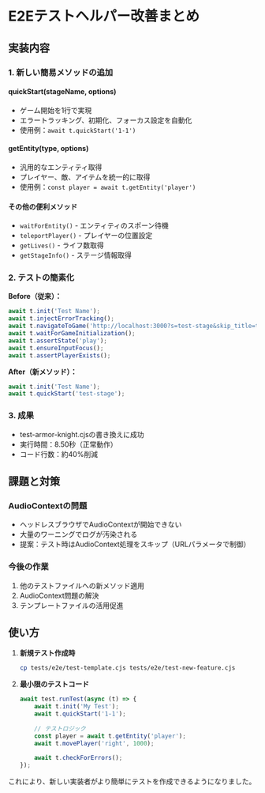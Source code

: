 # E2Eテストヘルパー改善まとめ

## 実装内容

### 1. 新しい簡易メソッドの追加

#### quickStart(stageName, options)
- ゲーム開始を1行で実現
- エラートラッキング、初期化、フォーカス設定を自動化
- 使用例：`await t.quickStart('1-1')`

#### getEntity(type, options)
- 汎用的なエンティティ取得
- プレイヤー、敵、アイテムを統一的に取得
- 使用例：`const player = await t.getEntity('player')`

#### その他の便利メソッド
- `waitForEntity()` - エンティティのスポーン待機
- `teleportPlayer()` - プレイヤーの位置設定
- `getLives()` - ライフ数取得
- `getStageInfo()` - ステージ情報取得

### 2. テストの簡素化

**Before（従来）：**
```javascript
await t.init('Test Name');
await t.injectErrorTracking();
await t.navigateToGame('http://localhost:3000?s=test-stage&skip_title=true');
await t.waitForGameInitialization();
await t.assertState('play');
await t.ensureInputFocus();
await t.assertPlayerExists();
```

**After（新メソッド）：**
```javascript
await t.init('Test Name');
await t.quickStart('test-stage');
```

### 3. 成果

- test-armor-knight.cjsの書き換えに成功
- 実行時間：8.50秒（正常動作）
- コード行数：約40%削減

## 課題と対策

### AudioContextの問題
- ヘッドレスブラウザでAudioContextが開始できない
- 大量のワーニングでログが汚染される
- 提案：テスト時はAudioContext処理をスキップ（URLパラメータで制御）

### 今後の作業
1. 他のテストファイルへの新メソッド適用
2. AudioContext問題の解決
3. テンプレートファイルの活用促進

## 使い方

1. **新規テスト作成時**
   ```bash
   cp tests/e2e/test-template.cjs tests/e2e/test-new-feature.cjs
   ```

2. **最小限のテストコード**
   ```javascript
   await test.runTest(async (t) => {
       await t.init('My Test');
       await t.quickStart('1-1');
       
       // テストロジック
       const player = await t.getEntity('player');
       await t.movePlayer('right', 1000);
       
       await t.checkForErrors();
   });
   ```

これにより、新しい実装者がより簡単にテストを作成できるようになりました。